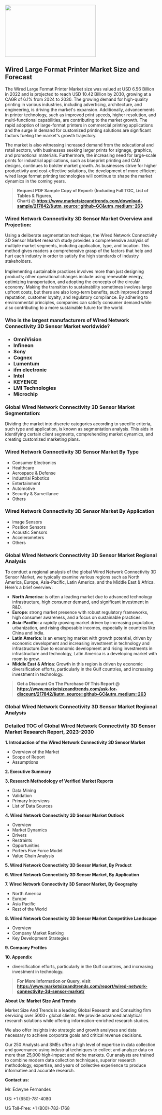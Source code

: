 <p><img class="alignnone size-medium wp-image-20088" src="https://ffe5etoiles.com/wp-content/uploads/2024/12/MST1-300x171.png" alt="" width="300" height="171" /></p><h2>Wired Large Format Printer Market Size and Forecast</h2><p>The Wired Large Format Printer Market size was valued at USD 6.56 Billion in 2022 and is projected to reach USD 10.42 Billion by 2030, growing at a CAGR of 6.1% from 2024 to 2030. The growing demand for high-quality printing in various industries, including advertising, architecture, and engineering, is driving the market's expansion. Additionally, advancements in printer technology, such as improved print speeds, higher resolution, and multi-functional capabilities, are contributing to the market growth. The rapid adoption of large-format printers in commercial printing applications and the surge in demand for customized printing solutions are significant factors fueling the market's growth trajectory.</p><p>The market is also witnessing increased demand from the educational and retail sectors, with businesses seeking larger prints for signage, graphics, and promotional materials. Furthermore, the increasing need for large-scale prints for industrial applications, such as blueprint printing and CAD designs, continues to bolster market growth. As businesses strive for higher productivity and cost-effective solutions, the development of more efficient wired large format printing technologies will continue to shape the market dynamics in the coming years.</p></p><blockquote id="" class=""><strong>Request PDF Sample Copy of Report: (Including Full TOC, List of Tables &amp; Figures, Chart)&nbsp;@&nbsp;<strong><a href="https://www.marketsizeandtrends.com/download-sample/217842/&utm_source=github-GC&utm_medium=263" target="_blank">https://www.marketsizeandtrends.com/download-sample/217842/&utm_source=github-GC&utm_medium=263</a></strong></strong></blockquote><h3 id="" class="">Wired Network Connectivity 3D Sensor Market&nbsp;Overview and Projection:</h3><p id="" class="">Using a deliberate segmentation technique, the Wired Network Connectivity 3D Sensor Market research study provides a comprehensive analysis of multiple market segments, including application, type, and location. This method gives readers a comprehensive grasp of the factors that help and hurt each industry in order to satisfy the high standards of industry stakeholders. <br /> <br />Implementing sustainable practices involves more than just designing products; other operational changes include using renewable energy, optimizing transportation, and adopting the concepts of the circular economy. Making the transition to sustainability sometimes involves large upfront costs, but there are also long-term benefits, such improved brand reputation, customer loyalty, and regulatory compliance. By adhering to environmental principles, companies can satisfy consumer demand while also contributing to a more sustainable future for the world.</p><h3 id="" class="">Who is the largest manufacturers of&nbsp;Wired Network Connectivity 3D Sensor Market worldwide?</h3><h3 class=""><p><ul><li>OmniVision </li><li> Infineon </li><li> Sony </li><li> Cognex </li><li> Lumentum </li><li> ifm electronic </li><li> Intel </li><li> KEYENCE </li><li> LMI Technologies </li><li> Microchip</li></ul></p></h3><h3 id="" class="">Global&nbsp;Wired Network Connectivity 3D Sensor Market Segmentation:</h3><p id="" class="">Dividing the market into discrete categories according to specific criteria, such type and application, is known as segmentation analysis. This aids in identifying certain client segments, comprehending market dynamics, and creating customized marketing plans.</p><h3 id="" class="">Wired Network Connectivity 3D Sensor Market&nbsp;By Type</h3><p><p><ul><li>Consumer Electronics</li><li> Healthcare</li><li> Aerospace & Defense</li><li> Industrial Robotics</li><li> Entertainment</li><li> Automotive</li><li> Security & Surveillance</li><li> Others</p></li></ul></p></p><h3 id="" class="">Wired Network Connectivity 3D Sensor Market&nbsp;By Application</h3><p class=""><p><ul><li>Image Sensors</li><li> Position Sensors</li><li> Acoustic Sensors</li><li> Accelerometers</li><li> Others</li></ul></p></p><h3 id="" class="">Global Wired Network Connectivity 3D Sensor Market Regional Analysis</h3><p id="" class="">To conduct a regional analysis of the global Wired Network Connectivity 3D Sensor Market, we typically examine various regions such as North America, Europe, Asia-Pacific, Latin America, and the Middle East &amp; Africa. Here's a brief overview:</p><ul><li><strong>North America</strong>: is often a leading market due to advanced technology infrastructure, high consumer demand, and significant investment in R&amp;D.</li><li><strong>Europe</strong>: strong market presence with robust regulatory frameworks, high consumer awareness, and a focus on sustainable practices.</li><li><strong>Asia-Pacific</strong>: a rapidly growing market driven by increasing population, urbanization, and rising disposable incomes, especially in countries like China and India.</li><li><strong>Latin America</strong>: is an emerging market with growth potential, driven by economic development and increasing investment in technology and infrastructure.Due to economic development and rising investments in infrastructure and technology, Latin America is a developing market with room to grow.</li><li><strong>Middle East &amp; Africa</strong>: Growth in this region is driven by economic diversification efforts, particularly in the Gulf countries, and increasing investment in technology.</li></ul><blockquote id="" class=""><strong>Get a Discount On The Purchase Of This Report @ <strong><a href="https://www.marketsizeandtrends.com/ask-for-discount/217842/&utm_source=github-GC&utm_medium=263" target="_blank">https://www.marketsizeandtrends.com/ask-for-discount/217842/&utm_source=github-GC&utm_medium=263</a></strong></strong></blockquote><h3 id="" class="">Global Wired Network Connectivity 3D Sensor Market Regional Analysis</h3><h3 id="" class="">Detailed TOC of Global Wired Network Connectivity 3D Sensor Market Research Report, 2023-2030</h3><p id="" class=""><strong>1. Introduction of the Wired Network Connectivity 3D Sensor Market</strong></p><ul><li>Overview of the Market</li><li>Scope of Report</li><li>Assumptions</li></ul><p id="" class=""><strong>2. Executive Summary</strong></p><p id="" class=""><strong>3. Research Methodology of Verified Market Reports</strong></p><ul><li>Data Mining</li><li>Validation</li><li>Primary Interviews</li><li>List of Data Sources</li></ul><p id="" class=""><strong>4. Wired Network Connectivity 3D Sensor Market Outlook</strong></p><ul><li>Overview</li><li>Market Dynamics</li><li>Drivers</li><li>Restraints</li><li>Opportunities</li><li>Porters Five Force Model</li><li>Value Chain Analysis</li></ul><p id="" class=""><strong>5. Wired Network Connectivity 3D Sensor Market, By Product</strong></p><p id="" class=""><strong>6. Wired Network Connectivity 3D Sensor Market, By Application</strong></p><p id="" class=""><strong>7. Wired Network Connectivity 3D Sensor Market, By Geography</strong></p><ul><li>North America</li><li>Europe</li><li>Asia Pacific</li><li>Rest of the World</li></ul><p id="" class=""><strong>8. Wired Network Connectivity 3D Sensor Market Competitive Landscape</strong></p><ul><li>Overview</li><li>Company Market Ranking</li><li>Key Development Strategies</li></ul><p id="" class=""><strong>9. Company Profiles</strong></p><p id="" class=""><strong>10. Appendix</strong></p><ul><li>diversification efforts, particularly in the Gulf countries, and increasing investment in technology.</li></ul><blockquote id="" class=""><strong>For More Information or Query, visit <strong><strong><a href="https://www.marketsizeandtrends.com/report/wired-network-connectivity-3d-sensor-market/" target="_blank">https://www.marketsizeandtrends.com/report/wired-network-connectivity-3d-sensor-market/</a></strong></strong></strong></blockquote><p id="" class=""><strong>About Us: Market Size And Trends</strong></p><p id="" class="">Market Size And Trends is a leading Global Research and Consulting firm servicing over 5000+ global clients. We provide advanced analytical research solutions while offering information-enriched research studies.</p><p id="" class="">We also offer insights into strategic and growth analyses and data necessary to achieve corporate goals and critical revenue decisions.</p><p id="" class="">Our 250 Analysts and SMEs offer a high level of expertise in data collection and governance using industrial techniques to collect and analyze data on more than 25,000 high-impact and niche markets. Our analysts are trained to combine modern data collection techniques, superior research methodology, expertise, and years of collective experience to produce informative and accurate research.</p><p id="" class=""><strong>Contact us:</strong></p><p id="" class="">Mr. Edwyne Fernandes</p><p id="" class="">US: +1 (650)-781-4080</p><p id="" class="">US Toll-Free: +1 (800)-782-1768</p>
